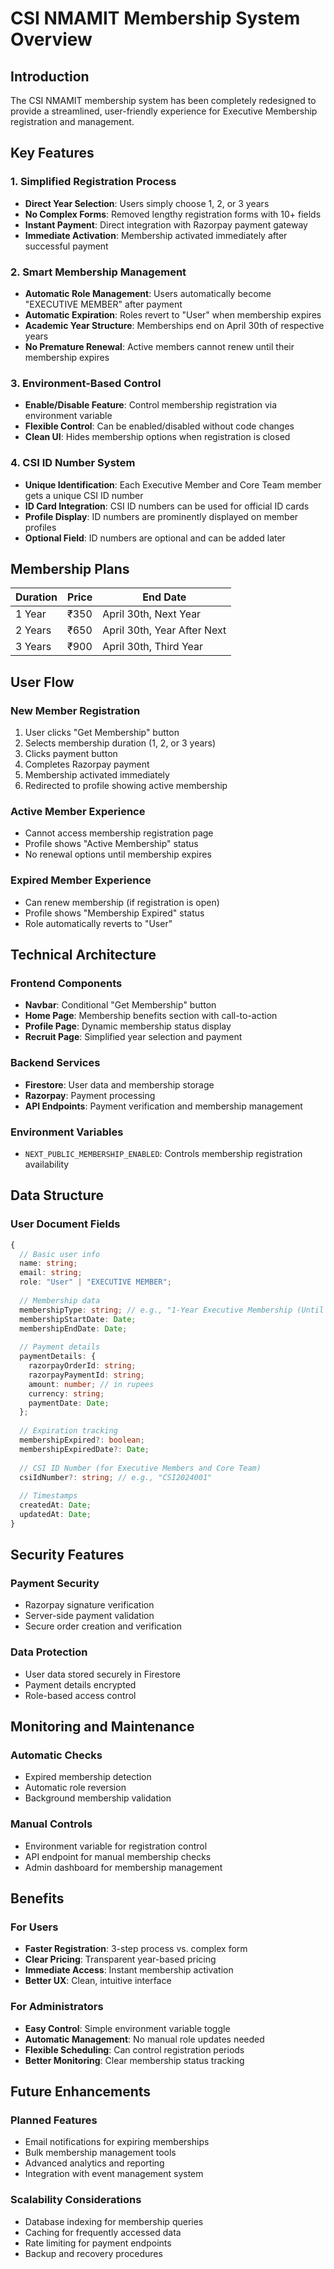 # CSI NMAMIT Membership System Overview

## Introduction

The CSI NMAMIT membership system has been completely redesigned to provide a streamlined, user-friendly experience for Executive Membership registration and management.

## Key Features

### 1. **Simplified Registration Process**
- **Direct Year Selection**: Users simply choose 1, 2, or 3 years
- **No Complex Forms**: Removed lengthy registration forms with 10+ fields
- **Instant Payment**: Direct integration with Razorpay payment gateway
- **Immediate Activation**: Membership activated immediately after successful payment

### 2. **Smart Membership Management**
- **Automatic Role Management**: Users automatically become "EXECUTIVE MEMBER" after payment
- **Automatic Expiration**: Roles revert to "User" when membership expires
- **Academic Year Structure**: Memberships end on April 30th of respective years
- **No Premature Renewal**: Active members cannot renew until their membership expires

### 3. **Environment-Based Control**
- **Enable/Disable Feature**: Control membership registration via environment variable
- **Flexible Control**: Can be enabled/disabled without code changes
- **Clean UI**: Hides membership options when registration is closed

### 4. **CSI ID Number System**
- **Unique Identification**: Each Executive Member and Core Team member gets a unique CSI ID number
- **ID Card Integration**: CSI ID numbers can be used for official ID cards
- **Profile Display**: ID numbers are prominently displayed on member profiles
- **Optional Field**: ID numbers are optional and can be added later

## Membership Plans

| Duration | Price | End Date |
|----------|-------|----------|
| 1 Year | ₹350 | April 30th, Next Year |
| 2 Years | ₹650 | April 30th, Year After Next |
| 3 Years | ₹900 | April 30th, Third Year |

## User Flow

### New Member Registration
1. User clicks "Get Membership" button
2. Selects membership duration (1, 2, or 3 years)
3. Clicks payment button
4. Completes Razorpay payment
5. Membership activated immediately
6. Redirected to profile showing active membership

### Active Member Experience
- Cannot access membership registration page
- Profile shows "Active Membership" status
- No renewal options until membership expires

### Expired Member Experience
- Can renew membership (if registration is open)
- Profile shows "Membership Expired" status
- Role automatically reverts to "User"

## Technical Architecture

### Frontend Components
- **Navbar**: Conditional "Get Membership" button
- **Home Page**: Membership benefits section with call-to-action
- **Profile Page**: Dynamic membership status display
- **Recruit Page**: Simplified year selection and payment

### Backend Services
- **Firestore**: User data and membership storage
- **Razorpay**: Payment processing
- **API Endpoints**: Payment verification and membership management

### Environment Variables
- `NEXT_PUBLIC_MEMBERSHIP_ENABLED`: Controls membership registration availability

## Data Structure

### User Document Fields
```typescript
{
  // Basic user info
  name: string;
  email: string;
  role: "User" | "EXECUTIVE MEMBER";
  
  // Membership data
  membershipType: string; // e.g., "1-Year Executive Membership (Until 2025)"
  membershipStartDate: Date;
  membershipEndDate: Date;
  
  // Payment details
  paymentDetails: {
    razorpayOrderId: string;
    razorpayPaymentId: string;
    amount: number; // in rupees
    currency: string;
    paymentDate: Date;
  };
  
  // Expiration tracking
  membershipExpired?: boolean;
  membershipExpiredDate?: Date;
  
  // CSI ID Number (for Executive Members and Core Team)
  csiIdNumber?: string; // e.g., "CSI2024001"
  
  // Timestamps
  createdAt: Date;
  updatedAt: Date;
}
```

## Security Features

### Payment Security
- Razorpay signature verification
- Server-side payment validation
- Secure order creation and verification

### Data Protection
- User data stored securely in Firestore
- Payment details encrypted
- Role-based access control

## Monitoring and Maintenance

### Automatic Checks
- Expired membership detection
- Automatic role reversion
- Background membership validation

### Manual Controls
- Environment variable for registration control
- API endpoint for manual membership checks
- Admin dashboard for membership management

## Benefits

### For Users
- **Faster Registration**: 3-step process vs. complex form
- **Clear Pricing**: Transparent year-based pricing
- **Immediate Access**: Instant membership activation
- **Better UX**: Clean, intuitive interface

### For Administrators
- **Easy Control**: Simple environment variable toggle
- **Automatic Management**: No manual role updates needed
- **Flexible Scheduling**: Can control registration periods
- **Better Monitoring**: Clear membership status tracking

## Future Enhancements

### Planned Features
- Email notifications for expiring memberships
- Bulk membership management tools
- Advanced analytics and reporting
- Integration with event management system

### Scalability Considerations
- Database indexing for membership queries
- Caching for frequently accessed data
- Rate limiting for payment endpoints
- Backup and recovery procedures 